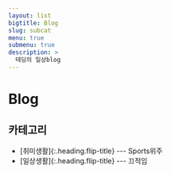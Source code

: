 ```yaml
---
layout: list
bigtitle: Blog
slug: subcat
menu: true
submenu: true
description: >
  테딩의 일상blog
---
```


# Blog

## 카테고리

* [취미생활]{:.heading.flip-title} --- Sports위주
* [일상생활]{:.heading.flip-title} --- 끄적임

[Test1]: /test1/
[Test2]: /test2/